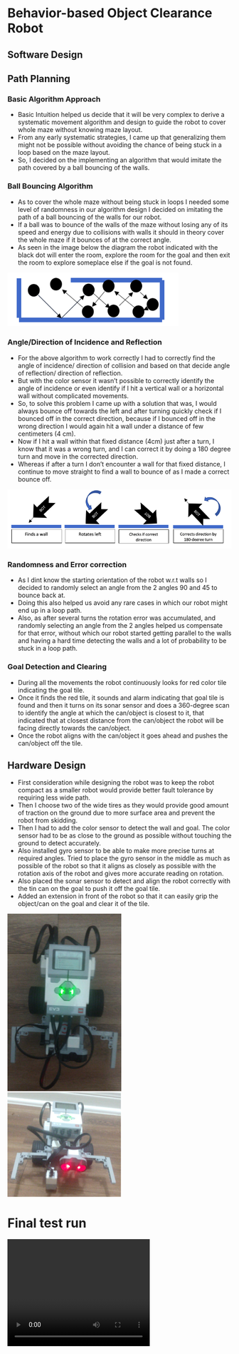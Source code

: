 # Behavior-based Object Clearance Robot

## Software Design

## Path Planning
### Basic Algorithm Approach
* Basic Intuition helped us decide that it will be very complex to derive a systematic movement algorithm and design to guide the robot to cover whole maze without knowing maze layout.
* From any early systematic strategies, I came up that generalizing them might not be possible without avoiding the chance of being stuck in a loop based on the maze layout.
* So, I decided on the implementing an algorithm that would imitate the path covered by a ball bouncing of the walls.

### Ball Bouncing Algorithm
* As to cover the whole maze without being stuck in loops I needed some level of randomness in our algorithm design I decided on imitating the path of a ball bouncing of the walls for our robot.
* If a ball was to bounce of the walls of the maze without losing any of its speed and energy due to collisions with walls it should in theory cover the whole maze if it bounces of at the correct angle.
* As seen in the image below the diagram the robot indicated with the black dot will enter the room, explore the room for the goal and then exit the room to explore someplace else if the goal is not found.
<img src="images/ball_bounce.png" width="384">

### Angle/Direction of Incidence and Reflection
* For the above algorithm to work correctly I had to correctly find the angle of incidence/ direction of collision and based on that decide angle of reflection/ direction of reflection.
* But with the color sensor it wasn’t possible to correctly identify the angle of incidence or even identify if I hit a vertical wall or a horizontal wall without complicated movements.
* So, to solve this problem I came up with a solution that was, I would always bounce off towards the left and after turning quickly check if I bounced off in the correct direction, because if I bounced off in the wrong direction I would again hit a wall under a distance of few centimeters (4 cm).
* Now if I hit a wall within that fixed distance (4cm) just after a turn, I know that it was a wrong turn, and I can correct it by doing a 180 degree turn and move in the corrected direction.
* Whereas if after a turn I don’t encounter a wall for that fixed distance, I continue to move straight to find a wall to bounce of as I made a correct bounce off.
<img src="images/wall_rotate.png" width="640">

### Randomness and Error correction
* As I dint know the starting orientation of the robot w.r.t walls so I decided to randomly select an angle from the 2 angles 90 and 45 to bounce back at.
* Doing this also helped us avoid any rare cases in which our robot might end up in a loop path.
* Also, as after several turns the rotation error was accumulated, and randomly selecting an angle from the 2 angles helped us compensate for that error, without which our robot started getting parallel to the walls and having a hard time detecting the walls and a lot of probability to be stuck in a loop path.

### Goal Detection and Clearing
* During all the movements the robot continuously looks for red color tile indicating the goal tile.
* Once it finds the red tile, it sounds and alarm indicating that goal tile is found and then it turns on its sonar sensor and does a 360-degree scan to identify the angle at which the can/object is closest to it, that indicated that at closest distance from the can/object the robot will be facing directly towards the can/object.
* Once the robot aligns with the can/object it goes ahead and pushes the can/object off the tile.


## Hardware Design
* First consideration while designing the robot was to keep the robot compact as a smaller robot would provide better fault tolerance by requiring less wide path.
* Then I choose two of the wide tires as they would provide good amount of traction on the ground due to more surface area and prevent the robot from skidding.
* Then I had to add the color sensor to detect the wall and goal. The color sensor had to be as close to the ground as possible without touching the ground to detect accurately.
* Also installed gyro sensor to be able to make more precise turns at required angles. Tried to place the gyro sensor in the middle as much as possible of the robot so that it aligns as closely as possible with the rotation axis of the robot and gives more accurate reading on rotation.
* Also placed the sonar sensor to detect and align the robot correctly with the tin can on the goal to push it off the goal tile.
* Added an extension in front of the robot so that it can easily grip the object/can on the goal and clear it of the tile.

<img src="images/robot_picture1.png" width="256">

<img src="images/robot_picture2.png" width="256">


# Final test run
<video width="320" height="240" controls>
  <source src="Demo/successful_run.mp4" type="video/mp4">
Your browser does not support the video tag. Check Demo folder for test run.
</video>
